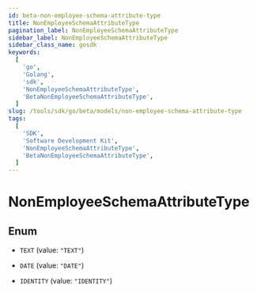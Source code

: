 ```yaml
---
id: beta-non-employee-schema-attribute-type
title: NonEmployeeSchemaAttributeType
pagination_label: NonEmployeeSchemaAttributeType
sidebar_label: NonEmployeeSchemaAttributeType
sidebar_class_name: gosdk
keywords:
  [
    'go',
    'Golang',
    'sdk',
    'NonEmployeeSchemaAttributeType',
    'BetaNonEmployeeSchemaAttributeType',
  ]
slug: /tools/sdk/go/beta/models/non-employee-schema-attribute-type
tags:
  [
    'SDK',
    'Software Development Kit',
    'NonEmployeeSchemaAttributeType',
    'BetaNonEmployeeSchemaAttributeType',
  ]
---
```


# NonEmployeeSchemaAttributeType

## Enum

- `TEXT` (value: `"TEXT"`)

- `DATE` (value: `"DATE"`)

- `IDENTITY` (value: `"IDENTITY"`)
